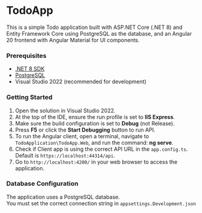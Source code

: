 # TodoApp

This is a simple Todo application built with ASP.NET Core (.NET 8) and Entity Framework Core using PostgreSQL as the database, and an Angular 20 frontend with Angular Material for UI components.
	
### Prerequisites

- [.NET 8 SDK](https://dotnet.microsoft.com/download)
- [PostgreSQL](https://www.postgresql.org/download/)
- Visual Studio 2022 (recommended for development)

### Getting Started

1. Open the solution in Visual Studio 2022.
2. At the top of the IDE, ensure the run profile is set to **IIS Express**.
3. Make sure the build configuration is set to **Debug** (not Release).
4. Press **F5** or click the **Start Debugging** button to run API.
5. To run the Angular client, open a terminal, navigate to `TodoApplication\TodoApp.Web`, and run the command: **ng serve**.
6. Check if Client app is using the correct API URL in the `app.config.ts`. Default is `https://localhost:44314/api`.
7. Go to `http://localhost:4200/` in your web browser to access the application.

### Database Configuration

The application uses a PostgreSQL database.  
You must set the correct connection string in `appsettings.Development.json`